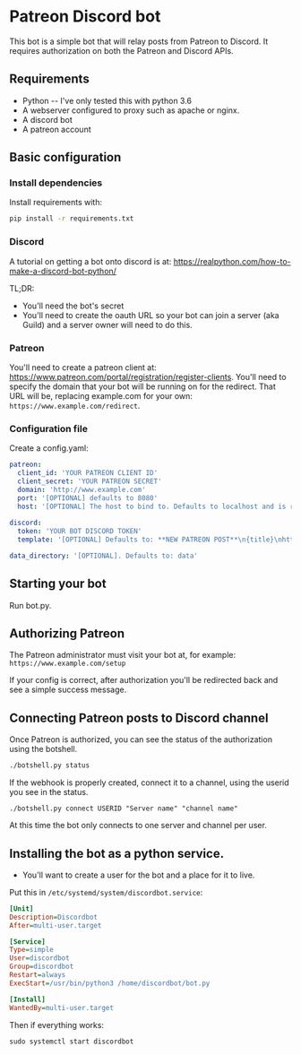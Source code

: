 # Patreon Discord bot

This bot is a simple bot that will relay posts from Patreon to Discord. It requires authorization on both the Patreon and Discord APIs.

## Requirements
* Python -- I've only tested this with python 3.6
* A webserver configured to proxy such as apache or nginx.
* A discord bot
* A patreon account

## Basic configuration

### Install dependencies
Install requirements with:
```bash
pip install -r requirements.txt
```

### Discord
A tutorial on getting a bot onto discord is at: https://realpython.com/how-to-make-a-discord-bot-python/

TL;DR:
* You'll need the bot's secret
* You'll need to create the oauth URL so your bot can join a server (aka Guild) and a server owner will need to do this.

### Patreon
You'll need to create a patreon client at: https://www.patreon.com/portal/registration/register-clients. You'll need to specify the domain that your bot will be running on for the redirect. That URL will be, replacing example.com for your own: `https://www.example.com/redirect`. 

### Configuration file
Create a config.yaml:
```yaml
patreon:
  client_id: 'YOUR PATREON CLIENT ID'
  client_secret: 'YOUR PATREON SECRET'
  domain: 'http://www.example.com'
  port: '[OPTIONAL] defaults to 8080'
  host: '[OPTIONAL] The host to bind to. Defaults to localhost and is recommended to only do this and proxy with a real webserver.'
      
discord:
  token: 'YOUR BOT DISCORD TOKEN'
  template: '[OPTIONAL] Defaults to: **NEW PATREON POST**\n{title}\nhttps://www.patreon.com{url}'

data_directory: '[OPTIONAL]. Defaults to: data'
```

## Starting your bot
Run bot.py.

## Authorizing Patreon
The Patreon administrator must visit your bot at, for example: `https://www.example.com/setup`

If your config is correct, after authorization you'll be redirected back and see a simple success message.

## Connecting Patreon posts to Discord channel
Once Patreon is authorized, you can see the status of the authorization using the botshell.
```bash
./botshell.py status
```
If the webhook is properly created, connect it to a channel, using the userid you see in the status.

```shell
./botshell.py connect USERID "Server name" "channel name"
```

At this time the bot only connects to one server and channel per user.

## Installing the bot as a python service.

* You'll want to create a user for the bot and a place for it to live.

Put this in `/etc/systemd/system/discordbot.service`:
```ini
[Unit]
Description=Discordbot
After=multi-user.target

[Service]
Type=simple
User=discordbot
Group=discordbot
Restart=always
ExecStart=/usr/bin/python3 /home/discordbot/bot.py

[Install]
WantedBy=multi-user.target
```

Then if everything works:
```shell
sudo systemctl start discordbot
```